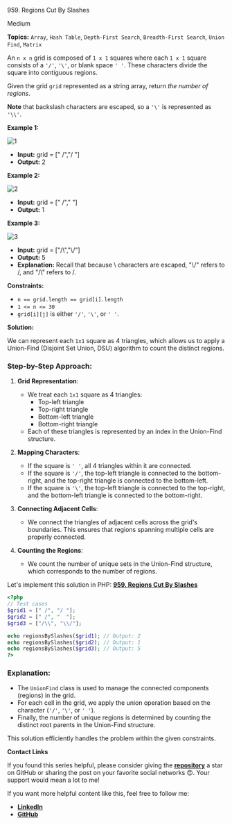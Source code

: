 959\. Regions Cut By Slashes

Medium

**Topics:** `Array`, `Hash Table`, `Depth-First Search`, `Breadth-First Search`, `Union Find`, `Matrix`

An `n x n` grid is composed of `1 x 1` squares where each `1 x 1` square consists of a `'/'`, `'\'`, or blank space `' '`. These characters divide the square into contiguous regions.

Given the grid `grid` represented as a string array, return _the number of regions_.

**Note** that backslash characters are escaped, so a `'\'` is represented as `'\\'`.

**Example 1:**

![1](https://assets.leetcode.com/uploads/2018/12/15/1.png)

- **Input:** grid = [" /","/ "]
- **Output:** 2

**Example 2:**

![2](https://assets.leetcode.com/uploads/2018/12/15/2.png)

- **Input:** grid = [" /","  "]
- **Output:** 1

**Example 3:**

![3](https://assets.leetcode.com/uploads/2018/12/15/4.png)

- **Input:** grid = ["/\\","\\/"]
- **Output:** 5
- **Explanation:** Recall that because \ characters are escaped, "\\/" refers to \/, and "/\\" refers to /\.

**Constraints:**

- `n == grid.length == grid[i].length`
- `1 <= n <= 30`
- `grid[i][j]` is either `'/'`, `'\'`, or `' '`.



**Solution:**


We can represent each `1x1` square as 4 triangles, which allows us to apply a Union-Find (Disjoint Set Union, DSU) algorithm to count the distinct regions.

### Step-by-Step Approach:

1. **Grid Representation**:
   - We treat each `1x1` square as 4 triangles:
      - Top-left triangle
      - Top-right triangle
      - Bottom-left triangle
      - Bottom-right triangle
   - Each of these triangles is represented by an index in the Union-Find structure.

2. **Mapping Characters**:
   - If the square is `' '`, all 4 triangles within it are connected.
   - If the square is `'/'`, the top-left triangle is connected to the bottom-right, and the top-right triangle is connected to the bottom-left.
   - If the square is `'\'`, the top-left triangle is connected to the top-right, and the bottom-left triangle is connected to the bottom-right.

3. **Connecting Adjacent Cells**:
   - We connect the triangles of adjacent cells across the grid's boundaries. This ensures that regions spanning multiple cells are properly connected.

4. **Counting the Regions**:
   - We count the number of unique sets in the Union-Find structure, which corresponds to the number of regions.

Let's implement this solution in PHP: **[959. Regions Cut By Slashes](https://github.com/mah-shamim/leet-code-in-php/tree/main/algorithms/000959-regions-cut-by-slashes/solution.php)**

```php
<?php
// Test cases
$grid1 = [" /", "/ "];
$grid2 = [" /", "  "];
$grid3 = ["/\\", "\\/"];

echo regionsBySlashes($grid1); // Output: 2
echo regionsBySlashes($grid2); // Output: 1
echo regionsBySlashes($grid3); // Output: 5
?>
```

### Explanation:

- The `UnionFind` class is used to manage the connected components (regions) in the grid.
- For each cell in the grid, we apply the union operation based on the character (`'/'`, `'\'`, or `' '`).
- Finally, the number of unique regions is determined by counting the distinct root parents in the Union-Find structure.

This solution efficiently handles the problem within the given constraints.

**Contact Links**

If you found this series helpful, please consider giving the **[repository](https://github.com/mah-shamim/leet-code-in-php)** a star on GitHub or sharing the post on your favorite social networks 😍. Your support would mean a lot to me!

If you want more helpful content like this, feel free to follow me:

- **[LinkedIn](https://www.linkedin.com/in/arifulhaque/)**
- **[GitHub](https://github.com/mah-shamim)**


